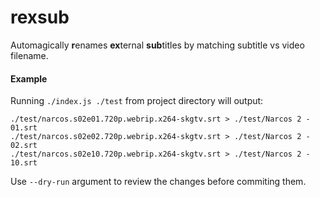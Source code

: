 # rexsub
Automagically **r**enames **ex**ternal **sub**titles by matching subtitle vs video filename.

#### Example
Running `./index.js ./test` from project directory will output:
```
./test/narcos.s02e01.720p.webrip.x264-skgtv.srt > ./test/Narcos 2 - 01.srt
./test/narcos.s02e02.720p.webrip.x264-skgtv.srt > ./test/Narcos 2 - 02.srt
./test/narcos.s02e10.720p.webrip.x264-skgtv.srt > ./test/Narcos 2 - 10.srt
```
Use `--dry-run` argument to review the changes before commiting them.